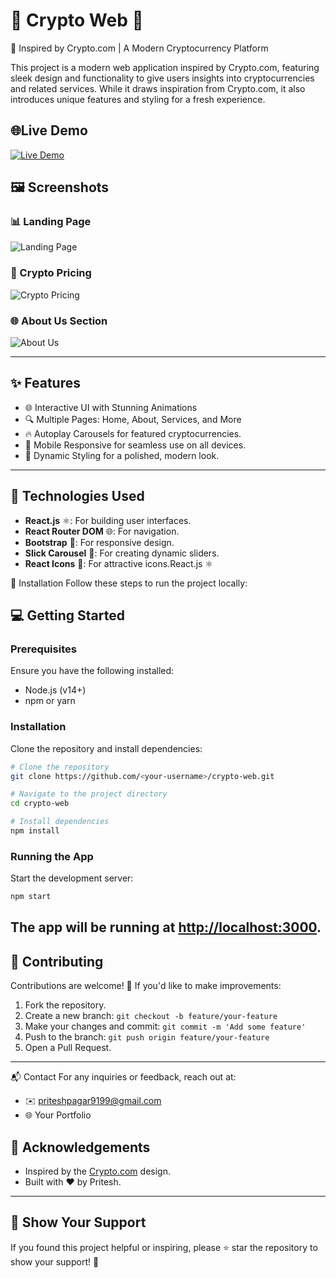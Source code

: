 # 🌟 Crypto Web 🌟
🚀 Inspired by Crypto.com | A Modern Cryptocurrency Platform

This project is a modern web application inspired by Crypto.com, featuring sleek design and functionality to give users insights into cryptocurrencies and related services. While it draws inspiration from Crypto.com, it also introduces unique features and styling for a fresh experience.

## 🌐Live Demo

[<img src="https://img.shields.io/badge/Live%20Demo-Click%20Here-brightgreen?style=for-the-badge&logo=appveyor" alt="Live Demo">](https://crypto-website-drab.vercel.app/)

## 🖼️ Screenshots

### 📊 Landing Page
![Landing Page](<YOUR_SCREENSHOT_URL>)

### 💸 Crypto Pricing
![Crypto Pricing](<YOUR_SCREENSHOT_URL>)

### 🌐 About Us Section
![About Us](<YOUR_SCREENSHOT_URL>)

---
## ✨ Features
- 🌐 Interactive UI with Stunning Animations
- 🔍 Multiple Pages: Home, About, Services, and More
- 🔥 Autoplay Carousels for featured cryptocurrencies.
- 📱 Mobile Responsive for seamless use on all devices.
- 🎨 Dynamic Styling for a polished, modern look.
---

## 🔧 Technologies Used

- **React.js** ⚛️: For building user interfaces.
- **React Router DOM** 🌐: For navigation.
- **Bootstrap** 🎨: For responsive design.
- **Slick Carousel** 🎢: For creating dynamic sliders.
- **React Icons** 🎨: For attractive icons.React.js ⚛️

🚀 Installation
Follow these steps to run the project locally:

## 💻 Getting Started

### Prerequisites

Ensure you have the following installed:
- Node.js (v14+)
- npm or yarn

### Installation

Clone the repository and install dependencies:

```bash
# Clone the repository
git clone https://github.com/<your-username>/crypto-web.git

# Navigate to the project directory
cd crypto-web

# Install dependencies
npm install
```

### Running the App

Start the development server:

```bash
npm start
```

The app will be running at [http://localhost:3000](http://localhost:3000).
---

## 🙌 Contributing

Contributions are welcome! 🎉 If you'd like to make improvements:

1. Fork the repository.
2. Create a new branch: `git checkout -b feature/your-feature`
3. Make your changes and commit: `git commit -m 'Add some feature'`
4. Push to the branch: `git push origin feature/your-feature`
5. Open a Pull Request.

---
📬 Contact
For any inquiries or feedback, reach out at:
- ✉️ priteshpagar9199@gmail.com
- 🌐 Your Portfolio


## 🤝 Acknowledgements

- Inspired by the [Crypto.com](https://crypto.com) design.
- Built with ❤️ by Pritesh.

---

## 🌟 Show Your Support

If you found this project helpful or inspiring, please ⭐ star the repository to show your support! 🙏




